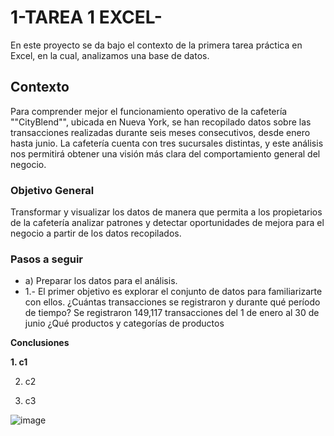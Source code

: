 # 1-TAREA 1 EXCEL- 

En este proyecto se da bajo el contexto de la primera tarea práctica en Excel, en la cual, analizamos una base de datos.

## Contexto

Para comprender mejor el funcionamiento operativo de la cafetería ""CityBlend"", ubicada en Nueva York, se han recopilado datos sobre las transacciones realizadas durante seis meses consecutivos, desde enero hasta junio. La cafetería cuenta con tres sucursales distintas, y este análisis nos permitirá obtener una visión más clara del comportamiento general del negocio.

### Objetivo General 
Transformar y visualizar los datos de manera que permita a los propietarios de la cafetería analizar patrones y detectar oportunidades de mejora para el negocio a partir de los datos recopilados.

### Pasos a seguir

- a) Preparar los datos para el análisis.
- 1.- El primer objetivo es explorar el conjunto de datos para familiarizarte con ellos. ¿Cuántas transacciones se registraron y durante qué período de tiempo?
Se registraron 149,117 transacciones del 1 de enero al 30 de junio 
 ¿Qué productos y categorías de productos

  
**Conclusiones**

**1. c1**

2. c2
  
3. c3

![image](https://github.com/user-attachments/assets/bd20364d-1ccc-42dc-8835-00e5e436c377)
    
